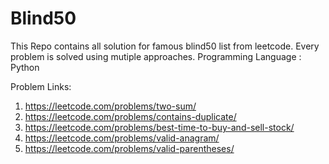 # Blind50
This Repo contains all solution for famous blind50 list from leetcode.
Every problem is solved using mutiple approaches.
Programming Language : Python

Problem Links:
1. https://leetcode.com/problems/two-sum/
2. https://leetcode.com/problems/contains-duplicate/
3. https://leetcode.com/problems/best-time-to-buy-and-sell-stock/
4. https://leetcode.com/problems/valid-anagram/
5. https://leetcode.com/problems/valid-parentheses/



